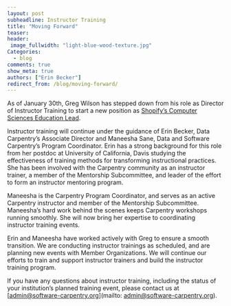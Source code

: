 ```yaml
---
layout: post  
subheadline: Instructor Training   
title: "Moving Forward"  
teaser:  
header:  
 image_fullwidth: "light-blue-wood-texture.jpg"  
Categories:  
  - blog  
comments: true  
show_meta: true    
authors: ["Erin Becker"]    
redirect_from: /blog/moving-forward/
---  
```

As of January 30th, Greg Wilson has stepped down from his role as Director of Instructor Training to start a new position as 
[Shopify’s Computer Sciences Education Lead](https://software-carpentry.org/blog/2016/12/next-steps.html).  

Instructor training will continue under the guidance of Erin Becker, Data Carpentry’s Associate Director and Maneesha Sane, 
Data and Software Carpentry’s Program Coordinator. Erin has a strong background for this role from her postdoc at University of 
California, Davis studying the effectiveness of training methods for transforming instructional practices. She has been involved 
with the Carpentry community as an instructor trainer, a member of the Mentorship Subcommittee, and leader of the effort to form an 
instructor mentoring program.  

Maneesha is the Carpentry Program Coordinator, and serves as an active Carpentry instructor and member of the Mentorship Subcommittee. 
Maneesha’s hard work behind the scenes keeps Carpentry workshops running smoothly. She will now bring her expertise to coordinating 
instructor training events.  

Erin and Maneesha have worked actively with Greg to ensure a smooth transition. We are conducting instructor trainings as scheduled, 
and are planning new events with Member Organizations. We will continue our efforts to train and support instructor trainers and build
the instructor training program.    

If you have any questions about instructor training, including the status of your institution’s planned training event, please contact
us at [admin@software-carpentry.org](mailto: admin@software-carpentry.org).   
